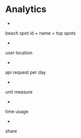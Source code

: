 # Analytics

*
beach spot id + name = top spots

*
user location

*
api request per day

*
unit measure

*
time usage

*
share

